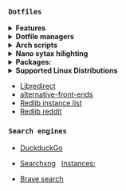 ### `Dotfiles` 

<details>
<summary><b>Features</b></summary>

- [Auto optimized media](.github/workflows/image-optimizer.yml)

- [Auto validated config files](.github/workflows/config-validate.yml)

- [Auto shell check](.github/workflows/shellcheck.yml)

- [Auto updated submodules](.github/workflows/update-git-submodules.yml)

</details>
<details>
<summary><b>Dotfile managers</b></summary>
  
- https://github.com/Shemnei/punktf
- https://github.com/woterr/dotpush
- https://github.com/joel-porquet/dotlink
- https://github.com/dotphiles/dotsync
- https://github.com/ellipsis/ellipsis
- https://github.com/SuperCuber/dotter
- https://github.com/alichtman/shallow-backup
- https://github.com/rossmacarthur/sheldon
- https://github.com/bevry/dorothy
- https://github.com/yadm-dev/yadm

</details>
<details>
<summary><b>Arch scripts</b></summary>

```bash
curl -fsSL https://raw.githubusercontent.com/Ven0m0/Linux-OS/refs/heads/main/Cachyos/Updates.sh | bash
```
```bash
curl -fsSL https://raw.githubusercontent.com/Ven0m0/Linux-OS/refs/heads/main/Cachyos/Clean.sh | bash
```
```bash
curl -fsSL https://raw.githubusercontent.com/Ven0m0/Linux-OS/refs/heads/main/Cachyos/Rank.sh | bash
```
</details>

<details>
<summary><b>Nano sytax hilighting</b></summary>

https://github.com/scopatz/nanorc
```bash
curl -fsSL https://raw.githubusercontent.com/scopatz/nanorc/master/install.sh | sh -s -- -l
```
</details>

<details>
<summary><b>Packages:</b></summary>

- [Arch PKG](https://archlinux.org/packages)
- [AUR PKG](https://aur.archlinux.org)
- [Crates.io](https://crates.io)
- [FlatHub](https://flathub.org)
- [Lure.sh](https://lure.sh)
- [Basher](https://www.basher.it/package)
- [bpkg](https://bpkg.sh)
- [x-cmd](https://www.x-cmd.com)
  <details>
  <summary><b>Install x-cmd</b></summary>

  ```bash
  eval "$(curl https://get.x-cmd.com)"
  ```
  fish
  ```sh
  curl https://get.x-cmd.com | sh
  chmod +x $HOME/.x-cmd.root/bin/x-cmd && ./$HOME/.x-cmd.root/bin/x-cmd fish --setup
  ```
  </details>
</details>

<details>
<summary><b>Supported Linux Distributions</b></summary>

[CachyOS](https://cachyos.org) specifically, but really any arch based distro is compatible

For debian see: [Debian dotfiles](https://github.com/Ven0m0/dotfiles-pi)

- [DietPi](https://dietpi.com/)
- [Raspberry Pi OS](https://www.raspberrypi.com/software)

</details>

- [Libredirect](https://libredirect.github.io)
- [alternative-front-ends](https://github.com/mendel5/alternative-front-ends)
- [Redlib instance list](https://github.com/redlib-org/redlib-instances/blob/main/instances.md)
- [Redlib reddit](https://lr.ptr.moe)



### `Search engines`

- [DuckduckGo](https://duckduckgo.com)

- [Searchxng](https://searx.dresden.network/) &nbsp; [Instances:](https://searx.space)

- [Brave search](https://search.brave.com)

